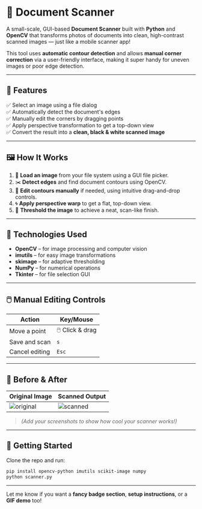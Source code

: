 
# 📄 **Document Scanner**  
A small-scale, GUI-based **Document Scanner** built with **Python** and **OpenCV** that transforms photos of documents into clean, high-contrast scanned images — just like a mobile scanner app!  

This tool uses **automatic contour detection** and allows **manual corner correction** via a user-friendly interface, making it super handy for uneven images or poor edge detection.

---

## 🚀 Features

✅ Select an image using a file dialog  
✅ Automatically detect the document's edges  
✅ Manually edit the corners by dragging points  
✅ Apply perspective transformation to get a top-down view  
✅ Convert the result into a **clean, black & white scanned image**

---

## 🖼️ How It Works

1. 📂 **Load an image** from your file system using a GUI file picker.  
2. ✂️ **Detect edges** and find document contours using OpenCV.  
3. 🎯 **Edit contours manually** if needed, using intuitive drag-and-drop controls.  
4. 🌀 **Apply perspective warp** to get a flat, top-down view.  
5. 🧽 **Threshold the image** to achieve a neat, scan-like finish.

---

## 🔧 Technologies Used

- **OpenCV** – for image processing and computer vision  
- **imutils** – for easy image transformations  
- **skimage** – for adaptive thresholding  
- **NumPy** – for numerical operations  
- **Tkinter** – for file selection GUI

---

## 🖱️ Manual Editing Controls

| Action             | Key/Mouse             |
|--------------------|-----------------------|
| Move a point       | 🖱️ Click & drag       |
| Save and scan      | `s`                   |
| Cancel editing     | `Esc`                 |

---

## 📸 Before & After

| Original Image                  | Scanned Output                  |
|-------------------------------|----------------------------------|
| ![original](example_original.jpg) | ![scanned](example_scanned.jpg) |

> *(Add your screenshots to show how cool your scanner works!)*

---

## 📁 Getting Started

Clone the repo and run:

```bash
pip install opencv-python imutils scikit-image numpy
python scanner.py
```

---

Let me know if you want a **fancy badge section**, **setup instructions**, or a **GIF demo** too!
